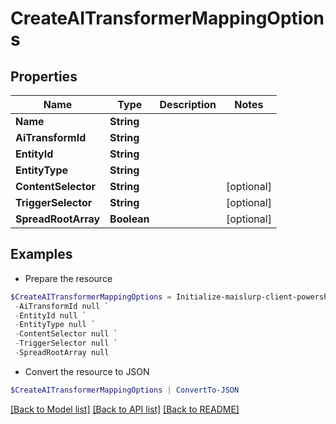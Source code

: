 # CreateAITransformerMappingOptions
## Properties

Name | Type | Description | Notes
------------ | ------------- | ------------- | -------------
**Name** | **String** |  | 
**AiTransformId** | **String** |  | 
**EntityId** | **String** |  | 
**EntityType** | **String** |  | 
**ContentSelector** | **String** |  | [optional] 
**TriggerSelector** | **String** |  | [optional] 
**SpreadRootArray** | **Boolean** |  | [optional] 

## Examples

- Prepare the resource
```powershell
$CreateAITransformerMappingOptions = Initialize-maislurp-client-powershellCreateAITransformerMappingOptions  -Name null `
 -AiTransformId null `
 -EntityId null `
 -EntityType null `
 -ContentSelector null `
 -TriggerSelector null `
 -SpreadRootArray null
```

- Convert the resource to JSON
```powershell
$CreateAITransformerMappingOptions | ConvertTo-JSON
```

[[Back to Model list]](../README#documentation-for-models) [[Back to API list]](../README#documentation-for-api-endpoints) [[Back to README]](../README)

